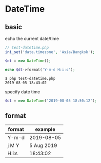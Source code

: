 # DateTime

## basic

echo the current date/time

```php
// test-datetime.php
ini_set('date.timezone', 'Asia/Bangkok');

$dt = new DateTime();

echo $dt->format('Y-m-d H:i:s');
```

```console
$ php test-datetime.php
2019-08-05 18:43:02
```

specify date time
```php
$dt = new DateTime('2019-08-05 18:50:12');
```

## format

| format | example    |
| ------ | ---------- |
| Y-m-d  | 2019-08-05 |
| j M Y  | 5 Aug 2019 |
| H:i:s  | 18:43:02   |


